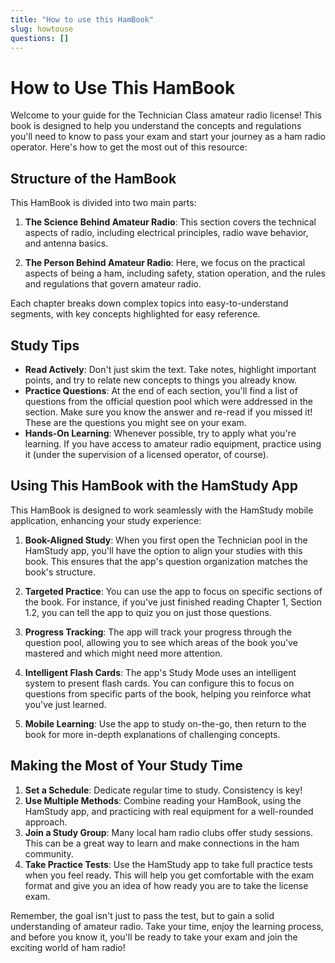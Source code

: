 ```yaml
---
title: "How to use this HamBook"
slug: howtouse
questions: []
---
```


# How to Use This HamBook

Welcome to your guide for the Technician Class amateur radio license! This book is designed to help you understand the concepts and regulations you'll need to know to pass your exam and start your journey as a ham radio operator. Here's how to get the most out of this resource:

## Structure of the HamBook

This HamBook is divided into two main parts:

1. **The Science Behind Amateur Radio**: This section covers the technical aspects of radio, including electrical principles, radio wave behavior, and antenna basics.

2. **The Person Behind Amateur Radio**: Here, we focus on the practical aspects of being a ham, including safety, station operation, and the rules and regulations that govern amateur radio.

Each chapter breaks down complex topics into easy-to-understand segments, with key concepts highlighted for easy reference.

## Study Tips

- **Read Actively**: Don't just skim the text. Take notes, highlight important points, and try to relate new concepts to things you already know.
- **Practice Questions**: At the end of each section, you'll find a list of questions from the official question pool which were addressed in the section. Make sure you know the answer and re-read if you missed it! These are the questions you might see on your exam.
- **Hands-On Learning**: Whenever possible, try to apply what you're learning. If you have access to amateur radio equipment, practice using it (under the supervision of a licensed operator, of course).

## Using This HamBook with the HamStudy App

This HamBook is designed to work seamlessly with the HamStudy mobile application, enhancing your study experience:

1. **Book-Aligned Study**: When you first open the Technician pool in the HamStudy app, you'll have the option to align your studies with this book. This ensures that the app's question organization matches the book's structure.

2. **Targeted Practice**: You can use the app to focus on specific sections of the book. For instance, if you've just finished reading Chapter 1, Section 1.2, you can tell the app to quiz you on just those questions.

3. **Progress Tracking**: The app will track your progress through the question pool, allowing you to see which areas of the book you've mastered and which might need more attention.

4. **Intelligent Flash Cards**: The app's Study Mode uses an intelligent system to present flash cards. You can configure this to focus on questions from specific parts of the book, helping you reinforce what you've just learned.

5. **Mobile Learning**: Use the app to study on-the-go, then return to the book for more in-depth explanations of challenging concepts.

## Making the Most of Your Study Time

1. **Set a Schedule**: Dedicate regular time to study. Consistency is key!
2. **Use Multiple Methods**: Combine reading your HamBook, using the HamStudy app, and practicing with real equipment for a well-rounded approach.
3. **Join a Study Group**: Many local ham radio clubs offer study sessions. This can be a great way to learn and make connections in the ham community.
4. **Take Practice Tests**: Use the HamStudy app to take full practice tests when you feel ready. This will help you get comfortable with the exam format and give you an idea of how ready you are to take the license exam.

Remember, the goal isn't just to pass the test, but to gain a solid understanding of amateur radio. Take your time, enjoy the learning process, and before you know it, you'll be ready to take your exam and join the exciting world of ham radio!
